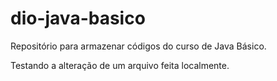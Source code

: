 # dio-java-basico
Repositório para armazenar códigos do curso de Java Básico.

Testando a alteração de um arquivo feita localmente.

